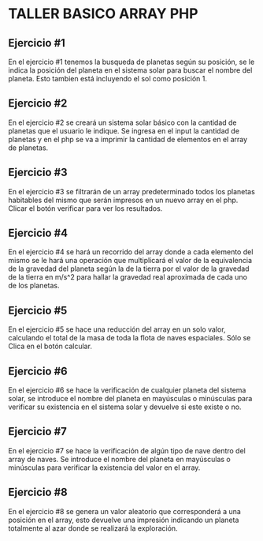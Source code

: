 # TALLER BASICO ARRAY PHP

## Ejercicio #1

En el ejercicio #1 tenemos la busqueda de planetas según su posición, se le indica la posición del planeta en el sistema solar para buscar el nombre del planeta. Esto tambien está incluyendo el sol como posición 1.

## Ejercicio #2

En el ejercicio #2 se creará un sistema solar básico con la cantidad de planetas que el usuario le indique. Se ingresa en el input la cantidad de planetas y en el php se va a imprimir la cantidad de elementos en el array de planetas.

## Ejercicio #3

En el ejercicio #3 se filtrarán de un array predeterminado todos los planetas habitables del mismo que serán impresos en un nuevo array en el php. Clicar el botón verificar para ver los resultados.

## Ejercicio #4

En el ejercicio #4 se hará un recorrido del array donde a cada elemento del mismo se le hará una operación que multiplicará el valor de la equivalencia de la gravedad del planeta según la de la tierra por el valor de la gravedad de la tierra en m/s^2 para hallar la gravedad real aproximada de cada uno de los planetas.

## Ejercicio #5

En el ejercicio #5 se hace una reducción del array en un solo valor, calculando el total de la masa de toda la flota de naves espaciales. Sólo se Clica en el botón calcular.

## Ejercicio #6

En el ejercicio #6 se hace la verificación de cualquier planeta del sistema solar, se introduce el nombre del planeta en mayúsculas o minúsculas para verificar su existencia en el sistema solar y devuelve si este existe o no.

## Ejercicio #7

En el ejercicio #7 se hace la verificación de algún tipo de nave dentro del array de naves. Se introduce el nombre del planeta en mayúsculas o minúsculas para verificar la existencia del valor en el array.

## Ejercicio #8

En el ejercicio #8 se genera un valor aleatorio que corresponderá a una posición en el array, esto devuelve una impresión indicando un planeta totalmente al azar donde se realizará la exploración.
